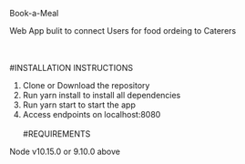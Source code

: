 Book-a-Meal

Web App bulit to connect Users for food ordeing to Caterers

<br/><br/>#INSTALLATION INSTRUCTIONS

1. Clone or Download the repository
2. Run yarn install to install all dependencies
3. Run yarn start to start the app
4. Access endpoints on localhost:8080 
<br/><br/>#REQUIREMENTS

Node v10.15.0 or 9.10.0 above

